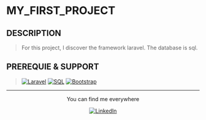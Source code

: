 # MY_FIRST_PROJECT

## DESCRIPTION

> For this project, I discover the framework laravel. The database is sql.
## PREREQUIE & SUPPORT

> <a href="https://laravel.com/docs/5.5" target="_blank"><img src="https://img.shields.io/badge/Laravel-laravel.svg?&style=flat-square&logo=laravel&logoColor=white&color=red" alt="Laravel"></a>
> <a href="https://www.codecademy.com/learn/learn-sql" target="_blank"><img src="https://img.shields.io/badge/MySQL-mysql.svg?&style=plastic&logo=mysql&logoColor=blue&color=white" alt="SQL"></a>
> <a href="https://getbootstrap.com/docs/5.1/getting-started/introduction/" target="_blank"><img src="https://img.shields.io/badge/Bootstrap-bootstrap.svg?&style=social&logo=bootstrap&logoColor=blueviolet&color=black" alt="Bootstrap"></a>

<div align="center">

---

You can find me everywhere

<a href="https://www.linkedin.com/in/mawul%C3%A9-toudoguin-54a0831a3/" target="_blank"><img src="https://img.shields.io/badge/LinkedIn-%230077B5.svg?&style=flat-square&logo=linkedin&logoColor=white" alt="LinkedIn"></a>
</div>